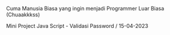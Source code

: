 Cuma Manusia Biasa yang ingin menjadi Programmer Luar Biasa (Chuaakkkss)

Mini Project Java Script - Validasi Password / 15-04-2023
